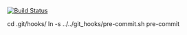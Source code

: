 [![Build Status](https://travis-ci.org/dsantelmo/abrim.svg?branch=master)](https://travis-ci.org/dsantelmo/abrim)

cd .git/hooks/
ln -s ../../git_hooks/pre-commit.sh pre-commit
